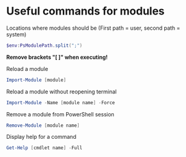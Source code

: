 # Useful commands for modules

Locations where modules should be (First path = user, second path = system)
```powershell
$env:PsModulePath.split(";")
```

**Remove brackets "[ ]" when executing!**

Reload a module
```powershell
Import-Module [module]
```

Reload a module without reopening terminal
```powershell
Import-Module -Name [module name] -Force
```

Remove a module from PowerShell session
```powershell
Remove-Module [module name]
```

Display help for a command
```powershell
Get-Help [cmdlet name] -Full
```